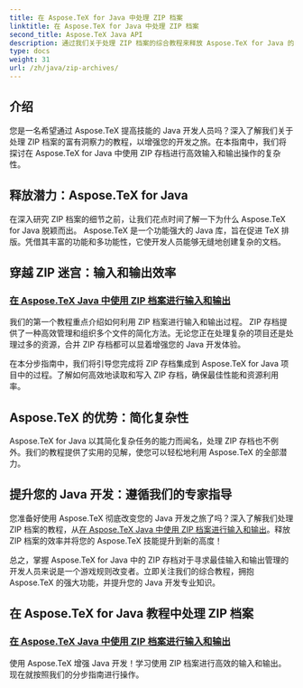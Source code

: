 ```yaml
---
title: 在 Aspose.TeX for Java 中处理 ZIP 档案
linktitle: 在 Aspose.TeX for Java 中处理 ZIP 档案
second_title: Aspose.TeX Java API
description: 通过我们关于处理 ZIP 档案的综合教程来释放 Aspose.TeX for Java 的强大功能。在指导下无缝优化输入和输出流程。
type: docs
weight: 31
url: /zh/java/zip-archives/
---
```

## 介绍

您是一名希望通过 Aspose.TeX 提高技能的 Java 开发人员吗？深入了解我们关于处理 ZIP 档案的富有洞察力的教程，以增强您的开发之旅。在本指南中，我们将探讨在 Aspose.TeX for Java 中使用 ZIP 存档进行高效输入和输出操作的复杂性。

## 释放潜力：Aspose.TeX for Java

在深入研究 ZIP 档案的细节之前，让我们花点时间了解一下为什么 Aspose.TeX for Java 脱颖而出。 Aspose.TeX 是一个功能强大的 Java 库，旨在促进 TeX 排版。凭借其丰富的功能和多功能性，它使开发人员能够无缝地创建复杂的文档。

## 穿越 ZIP 迷宫：输入和输出效率

### [在 Aspose.TeX Java 中使用 ZIP 档案进行输入和输出](./zip-archives-input-output/)

我们的第一个教程重点介绍如何利用 ZIP 档案进行输入和输出过程。 ZIP 存档提供了一种高效管理和组织多个文件的简化方法。无论您正在处理复杂的项目还是处理过多的资源，合并 ZIP 存档都可以显着增强您的 Java 开发体验。

在本分步指南中，我们将引导您完成将 ZIP 存档集成到 Aspose.TeX for Java 项目中的过程。了解如何高效地读取和写入 ZIP 存档，确保最佳性能和资源利用率。

## Aspose.TeX 的优势：简化复杂性

Aspose.TeX for Java 以其简化复杂任务的能力而闻名，处理 ZIP 存档也不例外。我们的教程提供了实用的见解，使您可以轻松地利用 Aspose.TeX 的全部潜力。

## 提升您的 Java 开发：遵循我们的专家指导

您准备好使用 Aspose.TeX 彻底改变您的 Java 开发之旅了吗？深入了解我们处理 ZIP 档案的教程，从[在 Aspose.TeX Java 中使用 ZIP 档案进行输入和输出](./zip-archives-input-output/)。释放 ZIP 档案的效率并将您的 Aspose.TeX 技能提升到新的高度！

总之，掌握 Aspose.TeX for Java 中的 ZIP 存档对于寻求最佳输入和输出管理的开发人员来说是一个游戏规则改变者。立即关注我们的综合教程，拥抱 Aspose.TeX 的强大功能，并提升您的 Java 开发专业知识。
## 在 Aspose.TeX for Java 教程中处理 ZIP 档案
### [在 Aspose.TeX Java 中使用 ZIP 档案进行输入和输出](./zip-archives-input-output/)
使用 Aspose.TeX 增强 Java 开发！学习使用 ZIP 档案进行高效的输入和输出。现在就按照我们的分步指南进行操作。
